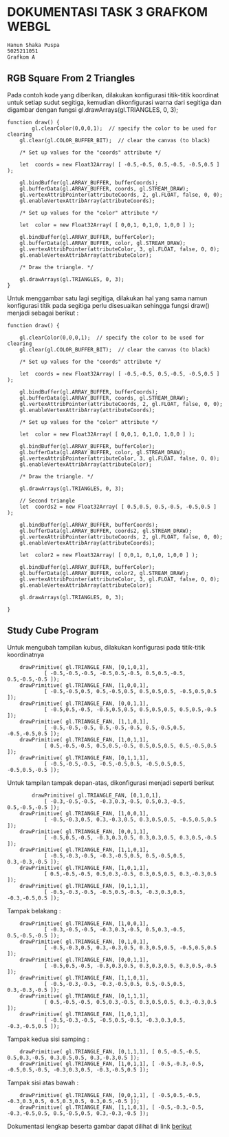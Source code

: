 # DOKUMENTASI TASK 3 GRAFKOM WEBGL

```
Hanun Shaka Puspa
5025211051
Grafkom A
```

## RGB Square From 2 Triangles
Pada contoh kode yang diberikan, dilakukan konfigurasi titik-titik koordinat untuk setiap sudut segitiga, kemudian dikonfigurasi warna dari segitiga dan digambar dengan fungsi gl.drawArrays(gl.TRIANGLES, 0, 3); 

```
function draw() {
		gl.clearColor(0,0,0,1);  // specify the color to be used for clearing
    gl.clear(gl.COLOR_BUFFER_BIT);  // clear the canvas (to black)

    /* Set up values for the "coords" attribute */

    let  coords = new Float32Array( [ -0.5,-0.5, 0.5,-0.5, -0.5,0.5 ] );
   
    gl.bindBuffer(gl.ARRAY_BUFFER, bufferCoords);
    gl.bufferData(gl.ARRAY_BUFFER, coords, gl.STREAM_DRAW);
    gl.vertexAttribPointer(attributeCoords, 2, gl.FLOAT, false, 0, 0);
    gl.enableVertexAttribArray(attributeCoords); 
   
    /* Set up values for the "color" attribute */
   
    let  color = new Float32Array( [ 0,0,1, 0,1,0, 1,0,0 ] );

    gl.bindBuffer(gl.ARRAY_BUFFER, bufferColor);
    gl.bufferData(gl.ARRAY_BUFFER, color, gl.STREAM_DRAW);
    gl.vertexAttribPointer(attributeColor, 3, gl.FLOAT, false, 0, 0);
    gl.enableVertexAttribArray(attributeColor); 
    
    /* Draw the triangle. */
   
    gl.drawArrays(gl.TRIANGLES, 0, 3);
}
```
Untuk menggambar satu lagi segitiga, dilakukan hal yang sama namun konfigurasi titik pada segitiga perlu disesuaikan sehingga fungsi draw() menjadi sebagai berikut :
```
function draw() { 

    gl.clearColor(0,0,0,1);  // specify the color to be used for clearing
    gl.clear(gl.COLOR_BUFFER_BIT);  // clear the canvas (to black)

    /* Set up values for the "coords" attribute */

    let  coords = new Float32Array( [ -0.5,-0.5, 0.5,-0.5, -0.5,0.5 ] );
   
    gl.bindBuffer(gl.ARRAY_BUFFER, bufferCoords);
    gl.bufferData(gl.ARRAY_BUFFER, coords, gl.STREAM_DRAW);
    gl.vertexAttribPointer(attributeCoords, 2, gl.FLOAT, false, 0, 0);
    gl.enableVertexAttribArray(attributeCoords); 
   
    /* Set up values for the "color" attribute */
   
    let  color = new Float32Array( [ 0,0,1, 0,1,0, 1,0,0 ] );

    gl.bindBuffer(gl.ARRAY_BUFFER, bufferColor);
    gl.bufferData(gl.ARRAY_BUFFER, color, gl.STREAM_DRAW);
    gl.vertexAttribPointer(attributeColor, 3, gl.FLOAT, false, 0, 0);
    gl.enableVertexAttribArray(attributeColor); 
    
    /* Draw the triangle. */
   
    gl.drawArrays(gl.TRIANGLES, 0, 3);

    // Second triangle
    let  coords2 = new Float32Array( [ 0.5,0.5, 0.5,-0.5, -0.5,0.5 ] );

    gl.bindBuffer(gl.ARRAY_BUFFER, bufferCoords);
    gl.bufferData(gl.ARRAY_BUFFER, coords2, gl.STREAM_DRAW);
    gl.vertexAttribPointer(attributeCoords, 2, gl.FLOAT, false, 0, 0);
    gl.enableVertexAttribArray(attributeCoords);

    let  color2 = new Float32Array( [ 0,0,1, 0,1,0, 1,0,0 ] );

    gl.bindBuffer(gl.ARRAY_BUFFER, bufferColor);
    gl.bufferData(gl.ARRAY_BUFFER, color2, gl.STREAM_DRAW);
    gl.vertexAttribPointer(attributeColor, 3, gl.FLOAT, false, 0, 0);
    gl.enableVertexAttribArray(attributeColor);

    gl.drawArrays(gl.TRIANGLES, 0, 3);

}
```

## Study Cube Program
Untuk mengubah tampilan kubus, dilakukan konfigurasi pada titik-titik koordinatnya
```
	drawPrimitive( gl.TRIANGLE_FAN, [0,1,0,1], 
			[ -0.5,-0.5,-0.5, -0.5,0.5,-0.5, 0.5,0.5,-0.5, 0.5,-0.5,-0.5 ]);
    drawPrimitive( gl.TRIANGLE_FAN, [1,0,0,1],
			[ -0.5,-0.5,0.5, 0.5,-0.5,0.5, 0.5,0.5,0.5, -0.5,0.5,0.5 ]);
    drawPrimitive( gl.TRIANGLE_FAN, [0,0,1,1],
			[ -0.5,0.5,-0.5, -0.5,0.5,0.5, 0.5,0.5,0.5, 0.5,0.5,-0.5 ]);
    drawPrimitive( gl.TRIANGLE_FAN, [1,1,0,1],
			[ -0.5,-0.5,-0.5, 0.5,-0.5,-0.5, 0.5,-0.5,0.5, -0.5,-0.5,0.5 ]);
    drawPrimitive( gl.TRIANGLE_FAN, [1,0,1,1],
			[ 0.5,-0.5,-0.5, 0.5,0.5,-0.5, 0.5,0.5,0.5, 0.5,-0.5,0.5 ]);
    drawPrimitive( gl.TRIANGLE_FAN, [0,1,1,1],
			[ -0.5,-0.5,-0.5, -0.5,-0.5,0.5, -0.5,0.5,0.5, -0.5,0.5,-0.5 ]);
```
Untuk tampilan tampak depan-atas, dikonfigurasi menjadi seperti berikut
```
	 	drawPrimitive( gl.TRIANGLE_FAN, [0,1,0,1],
			[ -0.3,-0.5,-0.5, -0.3,0.3,-0.5, 0.5,0.3,-0.5, 0.5,-0.5,-0.5 ]);
    drawPrimitive( gl.TRIANGLE_FAN, [1,0,0,1],
			[ -0.5,-0.3,0.5, 0.3,-0.3,0.5, 0.3,0.5,0.5, -0.5,0.5,0.5 ]);
    drawPrimitive( gl.TRIANGLE_FAN, [0,0,1,1],
			[ -0.5,0.5,-0.5, -0.3,0.3,0.5, 0.3,0.3,0.5, 0.3,0.5,-0.5 ]);
    drawPrimitive( gl.TRIANGLE_FAN, [1,1,0,1],
			[ -0.5,-0.3,-0.5, -0.3,-0.5,0.5, 0.5,-0.5,0.5, 0.3,-0.3,-0.5 ]);
    drawPrimitive( gl.TRIANGLE_FAN, [1,0,1,1],
			[ 0.5,-0.5,-0.5, 0.5,0.3,-0.5, 0.3,0.5,0.5, 0.3,-0.3,0.5 ]);
    drawPrimitive( gl.TRIANGLE_FAN, [0,1,1,1],
			[ -0.5,-0.3,-0.5, -0.5,0.5,-0.5, -0.3,0.3,0.5, -0.3,-0.5,0.5 ]);
```
Tampak belakang :
```
	drawPrimitive( gl.TRIANGLE_FAN, [1,0,0,1],
			[ -0.3,-0.5,-0.5, -0.3,0.3,-0.5, 0.5,0.3,-0.5, 0.5,-0.5,-0.5 ]);
    drawPrimitive( gl.TRIANGLE_FAN, [0,1,0,1],
			[ -0.5,-0.3,0.5, 0.3,-0.3,0.5, 0.3,0.5,0.5, -0.5,0.5,0.5 ]);
    drawPrimitive( gl.TRIANGLE_FAN, [0,0,1,1],
			[ -0.5,0.5,-0.5, -0.3,0.3,0.5, 0.3,0.3,0.5, 0.3,0.5,-0.5 ]);
    drawPrimitive( gl.TRIANGLE_FAN, [1,1,0,1],
			[ -0.5,-0.3,-0.5, -0.3,-0.5,0.5, 0.5,-0.5,0.5, 0.3,-0.3,-0.5 ]);
    drawPrimitive( gl.TRIANGLE_FAN, [0,1,1,1],
			[ 0.5,-0.5,-0.5, 0.5,0.3,-0.5, 0.3,0.5,0.5, 0.3,-0.3,0.5 ]);
    drawPrimitive( gl.TRIANGLE_FAN, [1,0,1,1],
			[ -0.5,-0.3,-0.5, -0.5,0.5,-0.5, -0.3,0.3,0.5, -0.3,-0.5,0.5 ]);
```
Tampak kedua sisi samping :
```
	drawPrimitive( gl.TRIANGLE_FAN, [0,1,1,1], [ 0.5,-0.5,-0.5, 0.5,0.3,-0.5, 0.3,0.5,0.5, 0.3,-0.3,0.5 ]);
    drawPrimitive( gl.TRIANGLE_FAN, [1,0,1,1], [ -0.5,-0.3,-0.5, -0.5,0.5,-0.5, -0.3,0.3,0.5, -0.3,-0.5,0.5 ]);
```
Tampak sisi atas bawah :
```
	drawPrimitive( gl.TRIANGLE_FAN, [0,0,1,1], [ -0.5,0.5,-0.5, -0.3,0.3,0.5, 0.5,0.3,0.5, 0.3,0.5,-0.5 ]);
    drawPrimitive( gl.TRIANGLE_FAN, [1,1,0,1], [ -0.5,-0.3,-0.5, -0.3,-0.5,0.5, 0.5,-0.5,0.5, 0.3,-0.3,-0.5 ]);
```

Dokumentasi lengkap beserta gambar dapat dilihat di link [berikut](https://flying-pigs.notion.site/DOKUMENTASI-GRAFKOM-d174248589cd4ee18be006ff099d2542)
